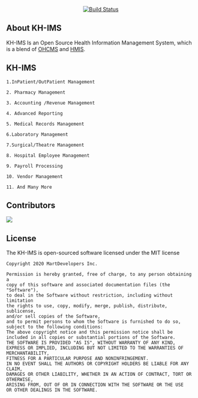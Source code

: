 <p align="center">
<a href="https://travis-ci.org/laravel/framework"><img src="https://travis-ci.org/laravel/framework.svg" alt="Build Status"></a>
</p>

## About KH-IMS
KH-IMS Is an Open Source Health Information Management System, which is a blend of [OHCMS](https://github.com/MartMbithi/OHCMS) and [HMIS](https://github.com/MartMbithi/HMIS).

## KH-IMS
```
1.InPatient/OutPatient Management

2. Pharmacy Management

3. Accounting /Revenue Management

4. Advanced Reporting

5. Medical Records Management

6.Laboratory Management

7.Surgical/Theatre Management

8. Hospital Employee Management

9. Payroll Processing

10. Vendor Management

11. And Many More
```
## Contributors
<a href="https://github.com/MartDevelopers-Inc/KH-IMS/graphs/contributors">
  <img src="https://contributors-img.web.app/image?repo=MartDevelopers-Inc/KH-IMS" />
</a>

## License

The KH-IMS is open-sourced software licensed under the MIT license
```
Copyright 2020 MartDevelopers Inc.

Permission is hereby granted, free of charge, to any person obtaining a 
copy of this software and associated documentation files (the "Software"),
to deal in the Software without restriction, including without limitation 
the rights to use, copy, modify, merge, publish, distribute, sublicense,
and/or sell copies of the Software,
and to permit persons to whom the Software is furnished to do so, 
subject to the following conditions:
The above copyright notice and this permission notice shall be 
included in all copies or substantial portions of the Software.
THE SOFTWARE IS PROVIDED "AS IS", WITHOUT WARRANTY OF ANY KIND, 
EXPRESS OR IMPLIED, INCLUDING BUT NOT LIMITED TO THE WARRANTIES OF MERCHANTABILITY,
FITNESS FOR A PARTICULAR PURPOSE AND NONINFRINGEMENT. 
IN NO EVENT SHALL THE AUTHORS OR COPYRIGHT HOLDERS BE LIABLE FOR ANY CLAIM, 
DAMAGES OR OTHER LIABILITY, WHETHER IN AN ACTION OF CONTRACT, TORT OR OTHERWISE,
ARISING FROM, OUT OF OR IN CONNECTION WITH THE SOFTWARE OR THE USE
OR OTHER DEALINGS IN THE SOFTWARE.
```
